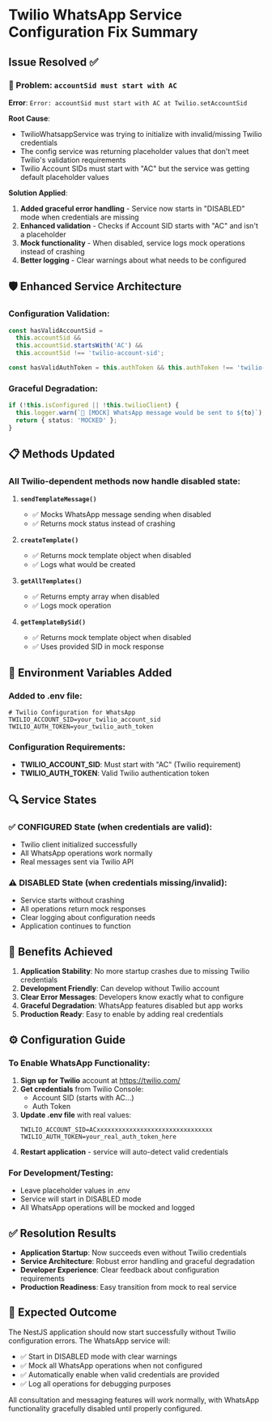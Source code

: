 # Twilio WhatsApp Service Configuration Fix Summary

## Issue Resolved ✅

### **🔧 Problem: `accountSid must start with AC`**

**Error**: `Error: accountSid must start with AC at Twilio.setAccountSid`

**Root Cause**:

- TwilioWhatsappService was trying to initialize with invalid/missing Twilio credentials
- The config service was returning placeholder values that don't meet Twilio's validation requirements
- Twilio Account SIDs must start with "AC" but the service was getting default placeholder values

**Solution Applied**:

1. **Added graceful error handling** - Service now starts in "DISABLED" mode when credentials are missing
2. **Enhanced validation** - Checks if Account SID starts with "AC" and isn't a placeholder
3. **Mock functionality** - When disabled, service logs mock operations instead of crashing
4. **Better logging** - Clear warnings about what needs to be configured

## **🛡️ Enhanced Service Architecture**

### **Configuration Validation**:

```typescript
const hasValidAccountSid =
  this.accountSid &&
  this.accountSid.startsWith('AC') &&
  this.accountSid !== 'twilio-account-sid';

const hasValidAuthToken = this.authToken && this.authToken !== 'twilio-auth';
```

### **Graceful Degradation**:

```typescript
if (!this.isConfigured || !this.twilioClient) {
  this.logger.warn(`📱 [MOCK] WhatsApp message would be sent to ${to}`);
  return { status: 'MOCKED' };
}
```

## **📋 Methods Updated**

### **All Twilio-dependent methods now handle disabled state**:

1. **`sendTemplateMessage()`**
   - ✅ Mocks WhatsApp message sending when disabled
   - ✅ Returns mock status instead of crashing

2. **`createTemplate()`**
   - ✅ Returns mock template object when disabled
   - ✅ Logs what would be created

3. **`getAllTemplates()`**
   - ✅ Returns empty array when disabled
   - ✅ Logs mock operation

4. **`getTemplateBySid()`**
   - ✅ Returns mock template object when disabled
   - ✅ Uses provided SID in mock response

## **📝 Environment Variables Added**

### **Added to .env file**:

```properties
# Twilio Configuration for WhatsApp
TWILIO_ACCOUNT_SID=your_twilio_account_sid
TWILIO_AUTH_TOKEN=your_twilio_auth_token
```

### **Configuration Requirements**:

- **TWILIO_ACCOUNT_SID**: Must start with "AC" (Twilio requirement)
- **TWILIO_AUTH_TOKEN**: Valid Twilio authentication token

## **🔍 Service States**

### **✅ CONFIGURED State** (when credentials are valid):

- Twilio client initialized successfully
- All WhatsApp operations work normally
- Real messages sent via Twilio API

### **⚠️ DISABLED State** (when credentials missing/invalid):

- Service starts without crashing
- All operations return mock responses
- Clear logging about configuration needs
- Application continues to function

## **🚀 Benefits Achieved**

1. **Application Stability**: No more startup crashes due to missing Twilio credentials
2. **Development Friendly**: Can develop without Twilio account
3. **Clear Error Messages**: Developers know exactly what to configure
4. **Graceful Degradation**: WhatsApp features disabled but app works
5. **Production Ready**: Easy to enable by adding real credentials

## **⚙️ Configuration Guide**

### **To Enable WhatsApp Functionality**:

1. **Sign up for Twilio** account at https://twilio.com/
2. **Get credentials** from Twilio Console:
   - Account SID (starts with AC...)
   - Auth Token
3. **Update .env file** with real values:
   ```properties
   TWILIO_ACCOUNT_SID=ACxxxxxxxxxxxxxxxxxxxxxxxxxxxxxxxx
   TWILIO_AUTH_TOKEN=your_real_auth_token_here
   ```
4. **Restart application** - service will auto-detect valid credentials

### **For Development/Testing**:

- Leave placeholder values in .env
- Service will start in DISABLED mode
- All WhatsApp operations will be mocked and logged

## **✅ Resolution Results**

- **Application Startup**: Now succeeds even without Twilio credentials
- **Service Architecture**: Robust error handling and graceful degradation
- **Developer Experience**: Clear feedback about configuration requirements
- **Production Readiness**: Easy transition from mock to real service

## **🎯 Expected Outcome**

The NestJS application should now start successfully without Twilio configuration errors. The WhatsApp service will:

- ✅ Start in DISABLED mode with clear warnings
- ✅ Mock all WhatsApp operations when not configured
- ✅ Automatically enable when valid credentials are provided
- ✅ Log all operations for debugging purposes

All consultation and messaging features will work normally, with WhatsApp functionality gracefully disabled until properly configured.
